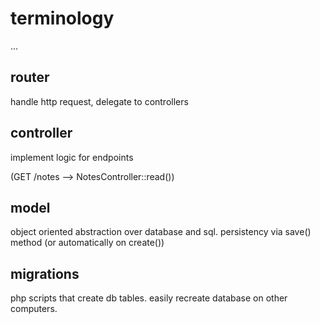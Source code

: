 # terminology

...

## router

handle http request, delegate to controllers

## controller

implement logic for endpoints

(GET /notes --> NotesController::read())

## model

object oriented abstraction over database and sql.
persistency via save() method (or automatically on create())

## migrations

php scripts that create db tables.
easily recreate database on other computers.
